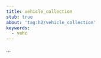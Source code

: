 ```yaml
---
title: vehicle_collection
stub: true
about: 'tag:h2/vehicle_collection'
keywords:
  - vehc
---
```

...
